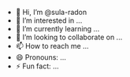 - 👋 Hi, I’m @sula-radon
- 👀 I’m interested in ...
- 🌱 I’m currently learning ...
- 💞️ I’m looking to collaborate on ...
- 📫 How to reach me ...
- 😄 Pronouns: ...
- ⚡ Fun fact: ...

<!---
sula-radon/sula-radon is a ✨ special ✨ repository because its `README.md` (this file) appears on your GitHub profile.
You can click the Preview link to take a look at your changes.
--->
